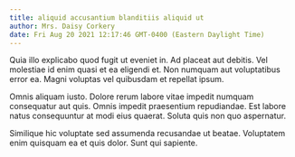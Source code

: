 ```yaml
---
title: aliquid accusantium blanditiis aliquid ut
author: Mrs. Daisy Corkery
date: Fri Aug 20 2021 12:17:46 GMT-0400 (Eastern Daylight Time)
---
```

Quia illo explicabo quod fugit ut eveniet in. Ad placeat aut debitis. Vel molestiae id enim quasi et ea eligendi et. Non numquam aut voluptatibus error ea. Magni voluptas vel quibusdam et repellat ipsum.

 Omnis aliquam iusto. Dolore rerum labore vitae impedit numquam consequatur aut quis. Omnis impedit praesentium repudiandae. Est labore natus consequuntur at modi eius quaerat. Soluta quis non quo aspernatur.

 Similique hic voluptate sed assumenda recusandae ut beatae. Voluptatem enim quisquam ea et quis dolor. Sunt qui sapiente.